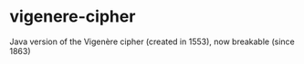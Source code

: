 # vigenere-cipher
Java version of the Vigenère cipher (created in 1553), now breakable (since 1863)
